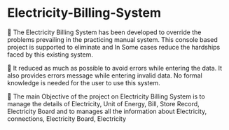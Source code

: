 # Electricity-Billing-System
 The Electricity Billing System has been developed to override the problems prevailing in the practicing manual system. This console based project is supported to eliminate and In Some cases reduce the hardships faced by this existing system.

 It reduced as much as possible to avoid errors while entering the data. It also provides errors message while entering invalid data. No formal knowledge is needed for the user to use this system.

 The main Objective of the project on Electricity Billing System is to manage the details of Electricity, Unit of Energy, Bill, Store Record, Electricity Board and to  manages all the information about Electricity, connections, Electricity Board, Electricity
